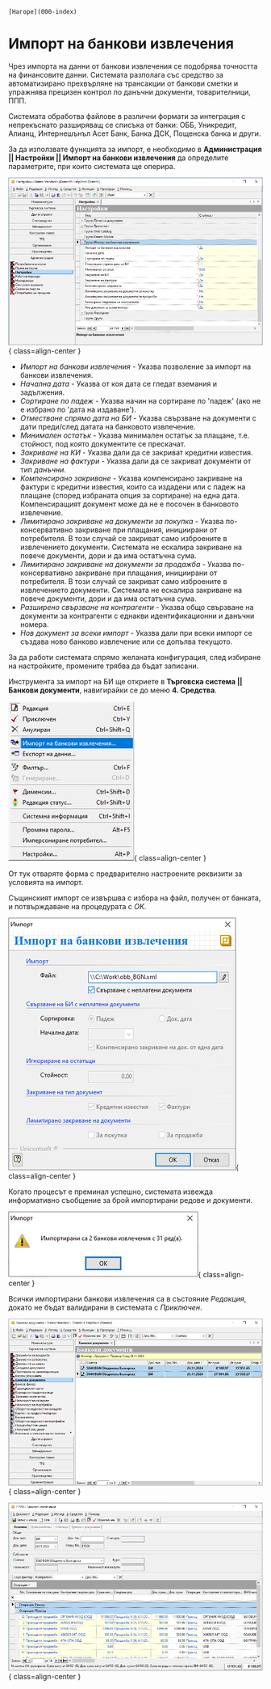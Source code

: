 ```{only} html
[Нагоре](000-index)
```

# Импорт на банкови извлечения

Чрез импорта на данни от банкови извлечения се подобрява точността на финансовите данни. Системата разполага със средство за автоматизирано прехвърляне на трансакции от банкови сметки и упражнява прецизен контрол по данъчни документи, товарителници, ППП.  

Системата обработва файлове в различни формати за интеграция с непрекъснато разширяващ се списъка от банки: ОББ, Уникредит, Алианц, Интернешънъл Асет Банк, Банка ДСК, Пощенска банка и други. 

За да използвате функцията за импорт, е необходимо в **Администрация || Настройки || Импорт на банкови извлечения** да определите параметрите, при които системата ще оперира.   

![](20241121-bank-statement-import1.png){ class=align-center }

- *Импорт на банкови извлечения* - Указва позволение за импорт на банкови извлечения.  
- *Начална дата* - Указва от коя дата се гледат вземания и задължения.  
- *Сортиране по падеж* - Указва начин на сортиране по 'падеж' (ако не е избрано по 'дата на издаване').  
- *Отместване спрямо дата на БИ* - Указва свързване на документи с дати преди/след датата на банковото извлечение.  
- *Минимален остатък* - Указва минимален остатък за плащане, т.е. стойност, под която документите се прескачат.  
- *Закриване на КИ* - Указва дали да се закриват кредитни известия.  
- *Закриване на фактури* - Указва дали да се закриват документи от тип *данъчни*.  
- *Компенсирано закриване* - Указва компенсирано закриване на фактури с кредитни известия, които са издадени или с падеж на плащане (според избраната опция за сортиране) на една дата. Компенсиращият документ може да не е посочен в банковото извлечение.  
- *Лимитирано закриване на документи за покупка* - Указва по-консервативно закриване при плащания, инициирани от потребителя. В този случай се закриват само изброените в извлечението документи. Системата не ескалира закриване на повече документи, дори и да има остатъчна сума.  
- *Лимитирано закриване на документи за продажба* - Указва по-консервативно закриване при плащания, инициирани от потребителя. В този случай се закриват само изброените в извлечението документи. Системата не ескалира закриване на повече документи, дори и да има остатъчна сума.  
- *Разширено свързване на контрагенти* - Указва общо свързване на документи за контрагенти с еднакви идентификационни и данъчни номера.  
- *Нов документ за всеки импорт* - Указва дали при всеки импорт се създава ново банково извлечение или се допълва текущото.  

За да работи системата спрямо желаната конфигурация, след избиране на настройките, промените трябва да бъдат записани.  

Инструмента за импорт на БИ ще откриете в **Търговска система || Банкови документи**, навигирайки се до меню **4. Средства**.  

![](20241121-bank-statement-import2.png){ class=align-center }

От тук отваряте форма с предварително настроените реквизити за условията на импорт.  

Същинският импорт се извършва с избора на файл, получен от банката, и потвърждаване на процедурата с *OK*.  

![](20241121-bank-statement-import3.png){ class=align-center }

Когато процесът е преминал успешно, системата извежда информативно съобщение за брой импортирани редове и документи.  

![](20241121-bank-statement-import4.png){ class=align-center }

Всички импортирани банкови извлечения са в състояние *Редакция*, докато не бъдат валидирани в системата с *Приключен*.  
 
![](20241121-bank-statement-import5.png){ class=align-center }



![](20241121-bank-statement-import6.png){ class=align-center }

